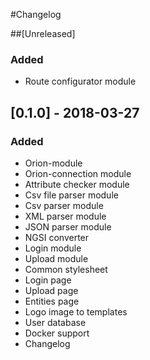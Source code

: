 #Changelog

##[Unreleased]
### Added
- Route configurator module

## [0.1.0] - 2018-03-27
### Added
- Orion-module
- Orion-connection module
- Attribute checker module
- Csv file parser module
- Csv parser module
- XML parser module
- JSON parser module
- NGSI converter
- Login module
- Upload module
- Common stylesheet
- Login page
- Upload page
- Entities page
- Logo image to templates
- User database
- Docker support
- Changelog
